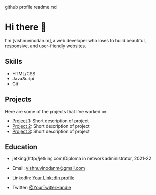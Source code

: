 github profile readme.md

# Hi there 👋

I'm [vishnuvinodan.m], a web developer who loves to build beautiful, responsive, and user-friendly websites. 

## Skills

- HTML/CSS
- JavaScript
- Git

## Projects

Here are some of the projects that I've worked on:

- [Project 1](link): Short description of project
- [Project 2](link): Short description of project
- [Project 3](link): Short description of project

## Education

- jetking(http//jetking.com)Diploma in network administrator, 2021-22

- Email:  vishnuvinodanm@gmail.com
- LinkedIn: [Your LinkedIn profile](link)
- Twitter: [@YourTwitterHandle](link)
